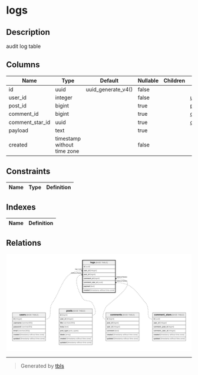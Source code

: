 # logs

## Description

audit log table

## Columns

| Name | Type | Default | Nullable | Children | Parents | Comment |
| ---- | ---- | ------- | -------- | -------- | ------- | ------- |
| id | uuid | uuid_generate_v4() | false |  |  |  |
| user_id | integer |  | false |  | [users](users.md) |  |
| post_id | bigint |  | true |  | [posts](posts.md) |  |
| comment_id | bigint |  | true |  | [comments](comments.md) |  |
| comment_star_id | uuid |  | true |  | [comment_stars](comment_stars.md) |  |
| payload | text |  | true |  |  |  |
| created | timestamp without time zone |  | false |  |  |  |

## Constraints

| Name | Type | Definition |
| ---- | ---- | ---------- |

## Indexes

| Name | Definition |
| ---- | ---------- |

## Relations

![er](logs.png)

---

> Generated by [tbls](https://github.com/k1LoW/tbls)